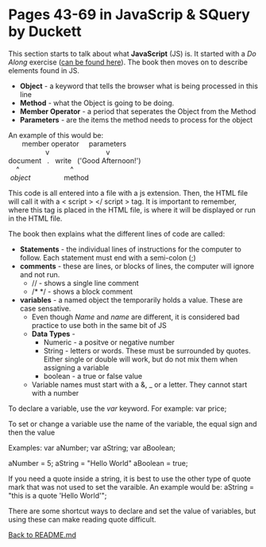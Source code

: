 # Pages 43-69 in JavaScrip & SQuery by Duckett

This section starts to talk about what **JavaScript** (JS) is. It started with a _Do Along_ exercise ([can be found here](https://carlbutz.github.io/jscript-and-jquery-book/c01/add-content.html)). The book then moves on to describe elements found in JS.
* **Object** - a keyword that tells the browser what is being processed in this line
* **Method** - what the Object is going to be doing.
* **Member Operator** - a period that seperates the Object from the Method
* **Parameters** - are the items the method needs to process for the object

An example of this would be: <br>
&nbsp;&nbsp;&nbsp;&nbsp;&nbsp;&nbsp;&nbsp;member operator&nbsp;&nbsp;&nbsp;&nbsp;&nbsp;parameters<br>
&nbsp;&nbsp;&nbsp;&nbsp;&nbsp;&nbsp;&nbsp;&nbsp;&nbsp;&nbsp;&nbsp;&nbsp;&nbsp;&nbsp;&nbsp;&nbsp;&nbsp;&nbsp;&nbsp;v&nbsp;&nbsp;&nbsp;&nbsp;&nbsp;&nbsp;&nbsp;&nbsp;&nbsp;&nbsp;&nbsp;&nbsp;&nbsp;&nbsp;&nbsp;&nbsp;&nbsp;&nbsp;&nbsp;&nbsp;&nbsp;&nbsp;&nbsp;&nbsp;&nbsp;&nbsp;&nbsp;&nbsp;&nbsp;v<br>
document&nbsp;&nbsp;&nbsp;.&nbsp;&nbsp;&nbsp;write&nbsp;&nbsp;&nbsp;('Good Afternoon!')<br>
&nbsp;&nbsp;&nbsp;&nbsp;^&nbsp;&nbsp;&nbsp;&nbsp;&nbsp;&nbsp;&nbsp;&nbsp;&nbsp;&nbsp;&nbsp;&nbsp;&nbsp;&nbsp;&nbsp;&nbsp;&nbsp;&nbsp;&nbsp;&nbsp;&nbsp;&nbsp;&nbsp;&nbsp;&nbsp;&nbsp;^<br>
&nbsp;_object_&nbsp;&nbsp;&nbsp;&nbsp;&nbsp;&nbsp;&nbsp;&nbsp;&nbsp;&nbsp;&nbsp;&nbsp;&nbsp;&nbsp;&nbsp;&nbsp;&nbsp;method

This code is all entered into a file with a js extension. Then, the HTML file will call it with a < script > </ script > tag. It is important to remember, where this tag is placed in the HTML file, is where it will be displayed or run in the HTML file.

The book then explains what the different lines of code are called:
* **Statements** - the individual lines of instructions for the computer to follow. Each statement must end with a semi-colon (;)
* **comments** - these are lines, or blocks of lines, the computer will ignore and not run.
   * // - shows a single line comment
   * /*  */ - shows a block comment
* **variables** - a named object the temporarily holds a value. These are case sensative. 
   * Even though _Name_ and _name_ are different, it is considered bad practice to use both in the same bit of JS
   * **Data Types** - 
      * Numeric - a positve or negative number
      * String - letters or words. These must be surrounded by quotes. Either single or double will work, but do not mix them when assigning a variable
      * boolean - a true or false value
   * Variable names must start with a &, _ or a letter. They cannot start with a number
   
To declare a variable, use the _var_ keyword. For example: var price;

To set or change a variable use the name of the variable, the equal sign and then the value

Examples:
var aNumber;
var aString;
var aBoolean;

aNumber = 5;
aString = "Hello World"
aBoolean = true;

If you need a quote inside a string, it is best to use the other type of quote mark that was not used to set the varaible. An example would be:
aString = "this is a quote 'Hello World'";

There are some shortcut ways to declare and set the value of variables, but using these can make reading quote difficult.

[Back to README.md](README.md)
